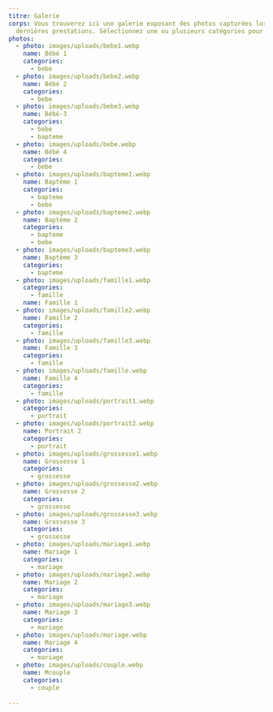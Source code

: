 ```yaml
---
titre: Galerie
corps: Vous trouverez ici une galerie exposant des photos capturées lors de mes
  dernières prestations. Sélectionnez une ou plusieurs catégories pour afficher les images correspondantes.
photos:
  - photo: images/uploads/bebe1.webp
    name: Bébé 1
    categories:
      - bebe
  - photo: images/uploads/bebe2.webp
    name: Bébé 2
    categories:
      - bebe
  - photo: images/uploads/bebe3.webp
    name: Bébé-3
    categories:
      - bebe
      - bapteme
  - photo: images/uploads/bebe.webp
    name: Bébé 4
    categories:
      - bebe
  - photo: images/uploads/bapteme1.webp
    name: Baptème 1
    categories:
      - bapteme
      - bebe
  - photo: images/uploads/bapteme2.webp
    name: Baptème 2
    categories:
      - bapteme
      - bebe
  - photo: images/uploads/bapteme3.webp
    name: Baptème 3
    categories:
      - bapteme
  - photo: images/uploads/famille1.webp
    categories:
      - famille
    name: Famille 1
  - photo: images/uploads/famille2.webp
    name: Famille 2
    categories:
      - famille
  - photo: images/uploads/famille3.webp
    name: Famille 3
    categories:
      - famille
  - photo: images/uploads/famille.webp
    name: Famille 4
    categories:
      - famille
  - photo: images/uploads/portrait1.webp
    categories:
      - portrait
  - photo: images/uploads/portrait2.webp
    name: Portrait 2
    categories:
      - portrait
  - photo: images/uploads/grossesse1.webp
    name: Grossesse 1
    categories:
      - grossesse
  - photo: images/uploads/grossesse2.webp
    name: Grossesse 2
    categories:
      - grossesse
  - photo: images/uploads/grossesse3.webp
    name: Grossesse 3
    categories:
      - grossesse
  - photo: images/uploads/mariage1.webp
    name: Mariage 1
    categories:
      - mariage
  - photo: images/uploads/mariage2.webp
    name: Mariage 2
    categories:
      - mariage
  - photo: images/uploads/mariage3.webp
    name: Mariage 3
    categories:
      - mariage
  - photo: images/uploads/mariage.webp
    name: Mariage 4
    categories:
      - mariage
  - photo: images/uploads/couple.webp
    name: Mcouple
    categories:
      - couple
      
---
```

